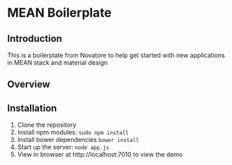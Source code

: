 
# MEAN Boilerplate

## Introduction
This is a boilerplate from Novatore to help get started with new applications in MEAN stack and material design

## Overview

## Installation
1. Clone the repository
2. Install npm modules: `sudo npm install`
3. Install bower dependencies `bower install`
4. Start up the server: `node app.js`
5. View in browser at http://localhost:7010 to view the demo
